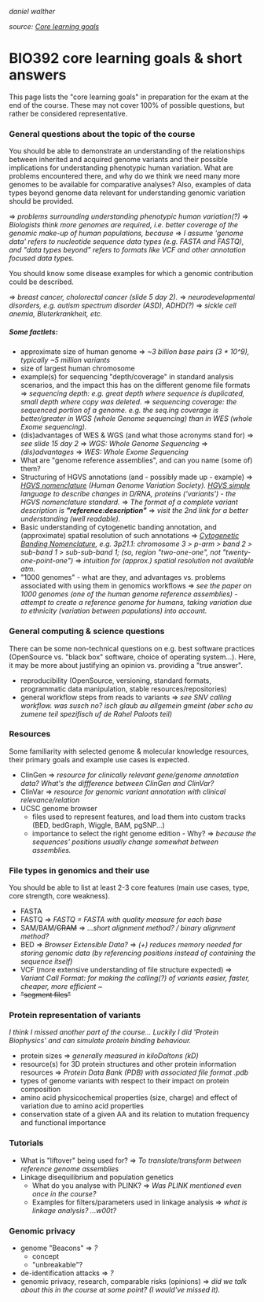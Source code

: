 _daniel walther_

_source: [Core learning goals](https://github.com/compbiozurich/UZH-BIO392/blob/master/pages/_doc/learning-goals.md )_

# BIO392 core learning goals & short answers

This page lists the "core learning goals" in preparation for the exam at the end of the course. These may not cover 100% of possible questions, but rather be considered representative.

### General questions about the topic of the course  


You should be able to demonstrate an understanding of the relationships between inherited and acquired genome variants and their possible implications for understanding phenotypic human variation.
What are problems encountered there, and why do we think we need many more genomes to be available for comparative analyses? 
Also, examples of data types beyond genome data relevant for understanding genomic variation should be provided.

=> _problems surrounding understanding phenotypic human variation(?)_
=> _Biologists think more genomes are required, i.e. better coverage of the genomic make-up of human populations, because_
=> _I assume 'genome data' refers to nucleotide sequence data types (e.g. FASTA and FASTQ), and "data types beyond" refers to formats like VCF and other annotation focused data types._  

You should know some disease examples for which a genomic contribution could be described.

=> _breast cancer, cholorectal cancer (slide 5 day 2)._
=> _neurodevelopmental disorders, e.g. autism spectrum disorder (ASD), ADHD(?)_
=> _sickle cell anemia, Bluterkrankheit, etc._

##### Some factlets:

- approximate size of human genome
  => _~3 billion base pairs (3 \* 10^9), typically ~5 million variants_
- size of largest human chromosome
- example(s) for sequencing "depth/coverage" in standard analysis scenarios, and the impact this has on the different genome file formats
  => _sequencing depth: e.g. great depth where sequence is duplicated, small depth where copy was deleted._
  => _sequencing coverage: the sequenced portion of a genome. e.g. the seq.ing coverage is better/greater in WGS (whole Genome sequencing) than in WES (whole Exome sequencing)._
- (dis)advantages of WES & WGS (and what those acronyms stand for)
  => _see slide 15 day 2_
  => _WGS: Whole Genome Sequencing_
    => _(dis)advantages_
  => _WES: Whole Exome Sequencing_
- What are "genome reference assemblies", and can you name (some of) them?
- Structuring of HGVS annotations (and - possibly made up - example)
  => _[HGVS nomenclature](https://varnomen.hgvs.org/) (Human Genome Variation Society). [HGVS simple](https://varnomen.hgvs.org/bg-material/simple/) language to describe changes in D/RNA, proteins ('variants') - the HGVS nomenclature standard._
  => _The format of a complete variant description is __"reference:description"___
  => _visit the 2nd link for a better understanding (well readable)._
- Basic understanding of cytogenetic banding annotation, and (approximate) spatial resolution of such annotations
  => _[Cytogenetic Banding Nomenclature](https://www.ncbi.nlm.nih.gov/Class/MLACourse/Modules/Genomes/map_cytogenetic_bands.html ), e.g. 3p21.1: chromosome 3 > p-arm > band 2 > sub-band 1 > sub-sub-band 1; (so, region "two-one-one", not "twenty-one-point-one")_
  => _intuition for (approx.) spatial resolution not available atm._
- "1000 genomes" - what are they, and advantages vs. problems associated with using them in genomics workflows
  => _see the paper on 1000 genomes (one of the human genome reference assemblies) - attempt to create a reference genome for humans, taking variation due to ethnicity (variation between populations) into account._

### General computing & science questions

There can be some non-technical questions on e.g. best software practices (OpenSource vs. "black box" software, choice of operating system...). Here, it may be more about justifying an opinion vs. providing a "true answer".

- reproducibility (OpenSource, versioning, standard formats, programmatic data manipulation, stable resources/repositories)
- general workflow steps from reads to variants
  => _see SNV calling workflow. was susch no? isch glaub au allgemein gmeint (aber scho au zumene teil spezifisch uf de Rahel Paloots teil)_

### Resources

Some familiarity with selected genome & molecular knowledge resources, their primary goals and example use cases is expected.

- ClinGen
  => _resource for clinically relevant gene/genome annotation data? What's the diffference between ClinGen and ClinVar?_
- ClinVar
  => _resource for genomic variant annotation with clinical relevance/relation_
- UCSC genome browser
	- files used to represent features, and load them into custom tracks  (BED, bedGraph, Wiggle, BAM, pgSNP...)
	- importance to select the right genome edition - Why?
	  => _because the sequences' positions usually change somewhat between assemblies._

### File types in genomics and their use

You should be able to list at least 2-3 core features (main use cases, type, core strength, core weakness).

- FASTA
- FASTQ
  => _FASTQ = FASTA with quality measure for each base_
- SAM/BAM/~~CRAM~~
  => _...short alignment method? / binary alignment method?_
- BED
  => _Browser Extensible Data?_
  => _(+) reduces memory needed for storing genomic data (by referencing positions instead of containing the sequence itself)_
- VCF (more extensive understanding of file structure expected)
  => _Variant Call Format: for making the calling(?) of variants easier, faster, cheaper, more efficient \~_
- ~~"segment files"~~

### Protein representation of variants

_I think I missed another part of the course... Luckily I did 'Protein Biophysics' and can simulate protein binding behaviour._

- protein sizes
  => _generally measured in kiloDaltons (kD)_
- resource(s) for 3D protein structures and other protein information resources
  => _Protein Data Bank (PDB) with associated file format .pdb_
- types of genome variants with respect to their impact on protein composition
- amino acid physicochemical properties (size, charge) and effect of variation due to amino acid properties
- conservation state of a given AA and its relation to mutation frequency and functional importance

### Tutorials

- What is "liftover" being used for?
  => _To translate/transform between reference genome assemblies_
- Linkage disequilibrium and population genetics
	- What do you analyse with PLINK?
	  => _Was PLINK mentioned even once in the course?_
	- Examples for filters/parameters used in linkage analysis
	  => _what is linkage analysis? ...w00t?_

### Genomic privacy

- genome "Beacons"
  => _?_
  - concept
  - "unbreakable"?
- de-identification attacks
  => _?_
- genomic privacy, research, comparable risks (opinions)
  => _did we talk about this in the course at some point? (I would've missed it)._
